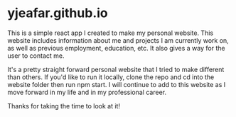 # yjeafar.github.io

This is a simple react app I created to make my personal website. This website includes information about me and projects I am currently work on, 
as well as previous employment, education, etc. It also gives a way for the user to contact me. 

It's a pretty straight forward personal website that I tried to make different than others. If you'd like to run it locally, clone the repo 
and cd into the website folder then run npm start. I will continue to add to this website as I move forward in my life and in my professional career.

Thanks for taking the time to look at it!
